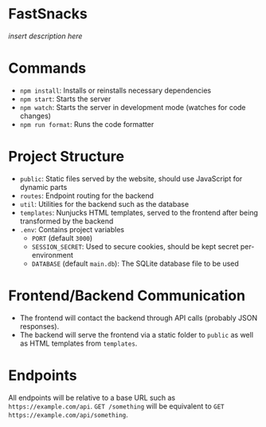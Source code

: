 # FastSnacks

_insert description here_

# Commands

- `npm install`: Installs or reinstalls necessary dependencies
- `npm start`: Starts the server
- `npm watch`: Starts the server in development mode (watches for code changes)
- `npm run format`: Runs the code formatter

# Project Structure

- `public`: Static files served by the website, should use JavaScript for dynamic parts
- `routes`: Endpoint routing for the backend
- `util`: Utilities for the backend such as the database
- `templates`: Nunjucks HTML templates, served to the frontend after being transformed by the backend
- `.env`: Contains project variables
  - `PORT` (default `3000`)
  - `SESSION_SECRET`: Used to secure cookies, should be kept secret per-environment
  - `DATABASE` (default `main.db`): The SQLite database file to be used

# Frontend/Backend Communication

- The frontend will contact the backend through API calls (probably JSON responses).
- The backend will serve the frontend via a static folder to `public` as well as HTML templates from `templates`.

# Endpoints

All endpoints will be relative to a base URL such as `https://example.com/api`. `GET /something` will be equivalent to `GET https://example.com/api/something`.
